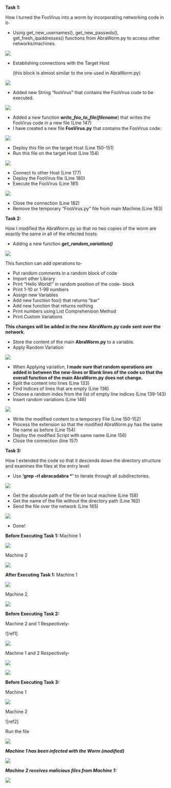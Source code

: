 

**Task 1:** 

How I turned the FooVirus into a worm by incorporating networking code in it- 

- Using get\_new\_usernames(), get\_new\_passwds(), get\_fresh\_ipaddresses() functions from AbraWorm.py to access other networks/machines. 

![](https://github.com/RidwanulHaque111/CSE-406---Computer-Security-Sessional/blob/3dc1d16694b0657f2197d8ae7422d6b166c14bcc/Virus%20and%20Malware/Step%20by%20step%20Procedure/Aspose.Words.02005afd-ecdc-490f-8680-82d3649bbfd6.001.jpeg)


- Establishing connections with the Target Host  

  (this block is almost similar to the one used in AbraWorm.py) 

![](https://github.com/RidwanulHaque111/CSE-406---Computer-Security-Sessional/blob/3dc1d16694b0657f2197d8ae7422d6b166c14bcc/Virus%20and%20Malware/Step%20by%20step%20Procedure/Aspose.Words.02005afd-ecdc-490f-8680-82d3649bbfd6.002.jpeg)

- Added new String “fooVirus” that contains the FooVirus code to be executed.

![](https://github.com/RidwanulHaque111/CSE-406---Computer-Security-Sessional/blob/3dc1d16694b0657f2197d8ae7422d6b166c14bcc/Virus%20and%20Malware/Step%20by%20step%20Procedure/Aspose.Words.02005afd-ecdc-490f-8680-82d3649bbfd6.003.jpeg)

- Added a new function ***write\_foo\_to\_file(filename***) that writes the FooVirus code in a new file (Line 147)
- I have created a new file **FooVirus.py** that contains the FooVirus code:

![](https://github.com/RidwanulHaque111/CSE-406---Computer-Security-Sessional/blob/3dc1d16694b0657f2197d8ae7422d6b166c14bcc/Virus%20and%20Malware/Step%20by%20step%20Procedure/Aspose.Words.02005afd-ecdc-490f-8680-82d3649bbfd6.004.png)

- Deploy this file on the target Host (Line 150-151) 
- Run this file on the target Host (Line 154) 

![](https://github.com/RidwanulHaque111/CSE-406---Computer-Security-Sessional/blob/3dc1d16694b0657f2197d8ae7422d6b166c14bcc/Virus%20and%20Malware/Step%20by%20step%20Procedure/Aspose.Words.02005afd-ecdc-490f-8680-82d3649bbfd6.005.jpeg)

- Connect to other Host (Line 177) 
- Deploy the FooVirus file (Line 180) 
- Execute the FooVirus (Line 181) 

![](https://github.com/RidwanulHaque111/CSE-406---Computer-Security-Sessional/blob/3dc1d16694b0657f2197d8ae7422d6b166c14bcc/Virus%20and%20Malware/Step%20by%20step%20Procedure/Aspose.Words.02005afd-ecdc-490f-8680-82d3649bbfd6.006.jpeg)

- Close the connection (Line 182) 
- Remove the temporary “FooVirus.py” file from main Machine.(Line 183) 

**Task 2:** 

How I modified the AbraWorm.py so that no two copies of the worm are exactly the same in all of the infected hosts: 

- Adding a new function ***get\_random\_variation()*** 

![](https://github.com/RidwanulHaque111/CSE-406---Computer-Security-Sessional/blob/3dc1d16694b0657f2197d8ae7422d6b166c14bcc/Virus%20and%20Malware/Step%20by%20step%20Procedure/Aspose.Words.02005afd-ecdc-490f-8680-82d3649bbfd6.007.jpeg)


This function can add operations to- 

- Put random comments in a random block of code 
- Import other Library 
- Print “Hello World!” in random position of the code- block 
- Print 1-10 or 1-99 numbers  
- Assign new Variables 
- Add new function foo() that returns “bar” 
- Add new function that returns nothing 
- Print numbers using List Comprehension Method 
- Print Custom Variations 

**This changes will be added in the new AbraWorm.py code sent over the network.** 

- Store the content of the main **AbraWorm.py** to a variable. 
- Apply Random Variation 

![](https://github.com/RidwanulHaque111/CSE-406---Computer-Security-Sessional/blob/3dc1d16694b0657f2197d8ae7422d6b166c14bcc/Virus%20and%20Malware/Step%20by%20step%20Procedure/Aspose.Words.02005afd-ecdc-490f-8680-82d3649bbfd6.008.jpeg)

- When Applying variation, **I made sure that random operations are added in between the new-lines or Blank lines of the code so that the overall function of the main AbraWorm.py does not change.** 
- Split the content into lines (Line 133) 
- Find Indices of lines that are empty (Line 136) 
- Choose a random index from the list of empty line indices (Line 139-143) 
- Insert random variations (Line 146) 

![](https://github.com/RidwanulHaque111/CSE-406---Computer-Security-Sessional/blob/3dc1d16694b0657f2197d8ae7422d6b166c14bcc/Virus%20and%20Malware/Step%20by%20step%20Procedure/Aspose.Words.02005afd-ecdc-490f-8680-82d3649bbfd6.009.png)

- Write the modified content to a temporary File (Line 150-152) 
- Process the extension so that the modified AbraWorm.py has the same file name as before (Line 154) 
- Deploy the modified Script with same name (Line 156) 
- Close the connection (line 157) 

**Task 3:** 

How I extended the code so that it descends down the directory structure and examines the files at the entry level: 

- Use **‘grep -rl abracadabra \*’**  to iterate through all subdirectories. 

![](https://github.com/RidwanulHaque111/CSE-406---Computer-Security-Sessional/blob/3dc1d16694b0657f2197d8ae7422d6b166c14bcc/Virus%20and%20Malware/Step%20by%20step%20Procedure/Aspose.Words.02005afd-ecdc-490f-8680-82d3649bbfd6.010.png)

- Get the absolute path of the file on local machine (Line 158)
- Get the name of the file without the directory path (Line 162)
- Send the file over the network (Line 165)

![](https://github.com/RidwanulHaque111/CSE-406---Computer-Security-Sessional/blob/3dc1d16694b0657f2197d8ae7422d6b166c14bcc/Virus%20and%20Malware/Step%20by%20step%20Procedure/Aspose.Words.02005afd-ecdc-490f-8680-82d3649bbfd6.011.png)

- Done! 


**Before Executing Task 1:** Machine 1 

![](https://github.com/RidwanulHaque111/CSE-406---Computer-Security-Sessional/blob/3dc1d16694b0657f2197d8ae7422d6b166c14bcc/Virus%20and%20Malware/Step%20by%20step%20Procedure/Aspose.Words.02005afd-ecdc-490f-8680-82d3649bbfd6.012.png)

Machine 2 

![](https://github.com/RidwanulHaque111/CSE-406---Computer-Security-Sessional/blob/3dc1d16694b0657f2197d8ae7422d6b166c14bcc/Virus%20and%20Malware/Step%20by%20step%20Procedure/Aspose.Words.02005afd-ecdc-490f-8680-82d3649bbfd6.013.png)

**After Executing Task 1:** Machine 1 

![](https://github.com/RidwanulHaque111/CSE-406---Computer-Security-Sessional/blob/3dc1d16694b0657f2197d8ae7422d6b166c14bcc/Virus%20and%20Malware/Step%20by%20step%20Procedure/Aspose.Words.02005afd-ecdc-490f-8680-82d3649bbfd6.014.png)

Machine 2 

![](https://github.com/RidwanulHaque111/CSE-406---Computer-Security-Sessional/blob/3dc1d16694b0657f2197d8ae7422d6b166c14bcc/Virus%20and%20Malware/Step%20by%20step%20Procedure/Aspose.Words.02005afd-ecdc-490f-8680-82d3649bbfd6.015.jpeg)

**Before Executing Task 2:** 

Machine 2 and 1 Respectively- 

![ref1]

![](https://github.com/RidwanulHaque111/CSE-406---Computer-Security-Sessional/blob/3dc1d16694b0657f2197d8ae7422d6b166c14bcc/Virus%20and%20Malware/Step%20by%20step%20Procedure/Aspose.Words.02005afd-ecdc-490f-8680-82d3649bbfd6.017.png)

Machine 1 and 2 Respectively-

![](https://github.com/RidwanulHaque111/CSE-406---Computer-Security-Sessional/blob/3dc1d16694b0657f2197d8ae7422d6b166c14bcc/Virus%20and%20Malware/Step%20by%20step%20Procedure/Aspose.Words.02005afd-ecdc-490f-8680-82d3649bbfd6.018.jpeg)

![](https://github.com/RidwanulHaque111/CSE-406---Computer-Security-Sessional/blob/3dc1d16694b0657f2197d8ae7422d6b166c14bcc/Virus%20and%20Malware/Step%20by%20step%20Procedure/Aspose.Words.02005afd-ecdc-490f-8680-82d3649bbfd6.019.jpeg)

**Before Executing Task 3:** 

Machine 1 

![](https://github.com/RidwanulHaque111/CSE-406---Computer-Security-Sessional/blob/3dc1d16694b0657f2197d8ae7422d6b166c14bcc/Virus%20and%20Malware/Step%20by%20step%20Procedure/Aspose.Words.02005afd-ecdc-490f-8680-82d3649bbfd6.020.png)

Machine 2 

![ref2]

Run the file 

![](https://github.com/RidwanulHaque111/CSE-406---Computer-Security-Sessional/blob/3dc1d16694b0657f2197d8ae7422d6b166c14bcc/Virus%20and%20Malware/Step%20by%20step%20Procedure/Aspose.Words.02005afd-ecdc-490f-8680-82d3649bbfd6.022.jpeg)

***Machine 1 has been infected with the Worm (modified)*** 

![](https://github.com/RidwanulHaque111/CSE-406---Computer-Security-Sessional/blob/3dc1d16694b0657f2197d8ae7422d6b166c14bcc/Virus%20and%20Malware/Step%20by%20step%20Procedure/Aspose.Words.02005afd-ecdc-490f-8680-82d3649bbfd6.023.png)


***Machine 2 receives malicious files from Machine 1:*** 

![](https://github.com/RidwanulHaque111/CSE-406---Computer-Security-Sessional/blob/3dc1d16694b0657f2197d8ae7422d6b166c14bcc/Virus%20and%20Malware/Step%20by%20step%20Procedure/Aspose.Words.02005afd-ecdc-490f-8680-82d3649bbfd6.024.png)

